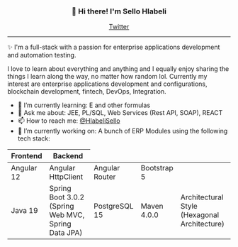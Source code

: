 <h3 align="center">👋 Hi there! I'm Sello Hlabeli</h3>
<p align="center">
  <a href="https://twitter.com/HlabeliSello">Twitter</a>
</p>

---
✨ I'm a full-stack with a passion for enterprise applications development and automation testing. 

I love to learn about everything and anything and I equally enjoy sharing the things I learn along the way, no matter how random lol. Currently my interest are enterprise applications development and configurations, blockchain development, fintech, DevOps, Integration.

- 🌱 I’m currently learning: E and other formulas
- 💬 Ask me about: JEE, PL/SQL, Web Services (Rest API, SOAP), REACT
- 📫 How to reach me: [@HlabeliSello](https://twitter.com/HlabeliSello)
- 🔭 I’m currently working on: A bunch of ERP Modules using the following tech stack:
<table class="table">
  <thead>
    <tr>
      <th scope="col">Frontend</th>
      <th scope="col">Backend</th>
    </tr>
  </thead>
  <tbody>
    <tr>
      <td>Angular 12</td>
      <td>Angular HttpClient</td>
      <td>Angular Router</td>
      <td>Bootstrap 5</td>
    </tr>
     <tr>
      <td>Java 19</td>
      <td>Spring Boot 3.0.2 (Spring Web MVC, Spring Data JPA)</td>
      <td>PostgreSQL 15</td>
      <td>Maven 4.0.0</td>
      <td>Architectural Style (Hexagonal Architecture)</td>
    </tr>
  </tbody>
</table>
